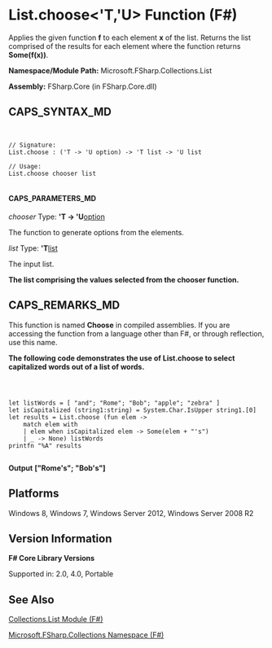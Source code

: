 # List.choose<'T,'U> Function (F#)

Applies the given function **f** to each element **x** of the list. Returns the list comprised of the results for each element where the function returns **Some(f(x))**.

**Namespace/Module Path:** Microsoft.FSharp.Collections.List

**Assembly:** FSharp.Core (in FSharp.Core.dll)


## CAPS_SYNTAX_MD



```


// Signature:
List.choose : ('T -> 'U option) -> 'T list -> 'U list

// Usage:
List.choose chooser list


```



#### CAPS_PARAMETERS_MD
*chooser*
Type: **'T -&gt; 'U**[option](http://msdn.microsoft.com/en-us/library/b08add48-34bf-4410-80a1-ef6a8daddc58)


The function to generate options from the elements.


*list*
Type: **'T**[list](http://msdn.microsoft.com/en-us/library/c627b668-477b-4409-91ed-06d7f1b3e4a7)


The input list.



**The list comprising the values selected from the chooser function.**
## CAPS_REMARKS_MD
This function is named **Choose** in compiled assemblies. If you are accessing the function from a language other than F#, or through reflection, use this name.

**The following code demonstrates the use of List.choose to select capitalized words out of a list of words.**


```



let listWords = [ "and"; "Rome"; "Bob"; "apple"; "zebra" ]
let isCapitalized (string1:string) = System.Char.IsUpper string1.[0]
let results = List.choose (fun elem ->
    match elem with
    | elem when isCapitalized elem -> Some(elem + "'s")
    | _ -> None) listWords
printfn "%A" results


```



**Output**
**["Rome's"; "Bob's"]**
## Platforms
Windows 8, Windows 7, Windows Server 2012, Windows Server 2008 R2


## Version Information
**F# Core Library Versions**

Supported in: 2.0, 4.0, Portable




## See Also
[Collections.List Module &#40;F&#35;&#41;](Collections.List+Module+%28F%23%29.md)

[Microsoft.FSharp.Collections Namespace &#40;F&#35;&#41;](Microsoft.FSharp.Collections+Namespace+%28F%23%29.md)


